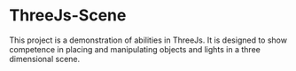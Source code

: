 # ThreeJs-Scene
This project is a demonstration of abilities in ThreeJs. It is designed to show competence in placing and manipulating objects and lights in a three dimensional scene.
